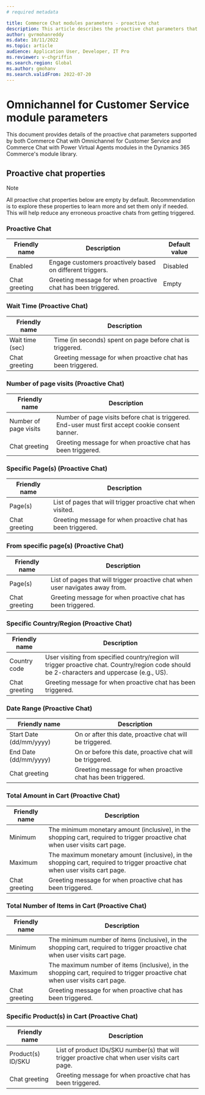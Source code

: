 ```yaml
---
# required metadata

title: Commerce Chat modules parameters - proactive chat
description: This article describes the proactive chat parameters that Commerce Chat with Omnichannel for Customer Service module and Commerce Chat with Power Virtual Agents module allows in Microsoft Dynamics 365 Commerce.
author: gvrmohanreddy
ms.date: 10/11/2022
ms.topic: article
audience: Application User, Developer, IT Pro
ms.reviewer: v-chgriffin
ms.search.region: Global
ms.author: gmohanv
ms.search.validFrom: 2022-07-20
---
```


# Omnichannel for Customer Service module parameters

This document provides details of the proactive chat parameters supported by both Commerce Chat with Omnichannel for Customer Service and Commerce Chat with Power Virtual Agents modules in the Dynamics 365 Commerce's module library.

## Proactive chat properties

> [!NOTE] 
> All proactive chat properties below are empty by default. Recommendation is to explore these properties to learn more and set them only if needed. This will help reduce any erroneous proactive chats from getting triggered.

### Proactive Chat

| Friendly name | Description | Default value |
| ------------- |--------------|--------------|
|  Enabled| Engage customers proactively based on different triggers. |Disabled |
|Chat greeting  |  Greeting message for when proactive chat has been triggered.| Empty|

### Wait Time (Proactive Chat)

| Friendly name | Description |
| ------------- |--------------|
|  Wait time (sec)|  Time (in seconds) spent on page before chat is triggered.| 
|  Chat greeting | Greeting message for when proactive chat has been triggered.  | 

### Number of page visits (Proactive Chat)

| Friendly name | Description |
| ------------- |--------------|
|Number of page visits  |  Number of page visits before chat is triggered. End-user must first accept cookie consent banner.| 
|Chat greeting  | Greeting message for when proactive chat has been triggered. | 

### Specific Page(s) (Proactive Chat)

| Friendly name | Description |
| ------------- |--------------|
| Page(s) |  List of pages that will trigger proactive chat when visited.| 
|Chat greeting  |Greeting message for when proactive chat has been triggered.  | 

### From specific page(s) (Proactive Chat)

| Friendly name | Description |
| ------------- |--------------|
|  Page(s)| List of pages that will trigger proactive chat when user navigates away from. | 
|Chat greeting  | Greeting message for when proactive chat has been triggered. | 

### Specific Country/Region (Proactive Chat)

| Friendly name | Description |
| ------------- |--------------|
| Country code | User visiting from specified country/region will trigger proactive chat. Country/region code should be 2-characters and uppercase (e.g., US). | 
|  Chat greeting| Greeting message for when proactive chat has been triggered. | 

### Date Range (Proactive Chat)

| Friendly name | Description |
| ------------- |--------------|
| Start Date (dd/mm/yyyy) |  On or after this date, proactive chat will be triggered.| 
| End Date (dd/mm/yyyy) | On or before this date, proactive chat will be triggered. | 
| Chat greeting | Greeting message for when proactive chat has been triggered. | 

### Total Amount in Cart (Proactive Chat)

| Friendly name | Description |
| ------------- |--------------|
|  Minimum| The minimum monetary amount (inclusive), in the shopping cart, required to trigger proactive chat when user visits cart page. | 
|  Maximum|The maximum monetary amount (inclusive), in the shopping cart, required to trigger proactive chat when user visits cart page.  | 
|Chat greeting  | Greeting message for when proactive chat has been triggered. | 
 

### Total Number of Items in Cart (Proactive Chat)

| Friendly name | Description |
| ------------- |--------------|
|Minimum  | The minimum number of items (inclusive), in the shopping cart, required to trigger proactive chat when user visits cart page. | 
|Maximum  | The maximum number of items (inclusive), in the shopping cart, required to trigger proactive chat when user visits cart page. | 
 |Chat greeting  | Greeting message for when proactive chat has been triggered. | 

### Specific Product(s) in Cart (Proactive Chat)

| Friendly name | Description |
| ------------- |--------------|
| Product(s) ID/SKU | List of product IDs/SKU number(s) that will trigger proactive chat when user visits cart page. | 
| Chat greeting | Greeting message for when proactive chat has been triggered. | 

